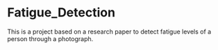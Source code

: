 # Fatigue_Detection
This is a project based on a research paper to detect fatigue levels of a person through a photograph.
